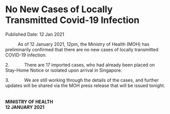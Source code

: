 <html>
    <meta http-equiv="Content-Type" content="text/html; charset=utf-8"/>
    <meta charset="utf-8"/>
    <title>No New Cases of Locally Transmitted Covid-19 Infection </title>
    <body><h1>No New Cases of Locally Transmitted Covid-19 Infection </h1>
    <p>Published Date: 12 Jan 2021</p> <p>&nbsp;&nbsp;&nbsp;&nbsp;&nbsp;&nbsp;&nbsp;&nbsp;&nbsp; As of 12 January 2021, 12pm, the Ministry of Health (MOH) has preliminarily confirmed that there are no new cases of locally transmitted COVID-19 infection. </p><p>2.&nbsp;&nbsp;&nbsp;&nbsp;&nbsp;&nbsp;&nbsp;&nbsp;&nbsp;&nbsp;&nbsp; There are 17 imported cases, who had already been placed on Stay-Home Notice or isolated upon arrival in Singapore. </p><p>3.&nbsp;&nbsp;&nbsp;&nbsp;&nbsp;&nbsp;&nbsp;&nbsp;&nbsp;&nbsp;&nbsp; We are still working through the details of the cases, and further updates will be shared via the MOH press release that will be issued tonight. <br><br><br><strong>MINISTRY OF HEALTH<br>12 JANUARY 2021</strong></p></body>
</html>